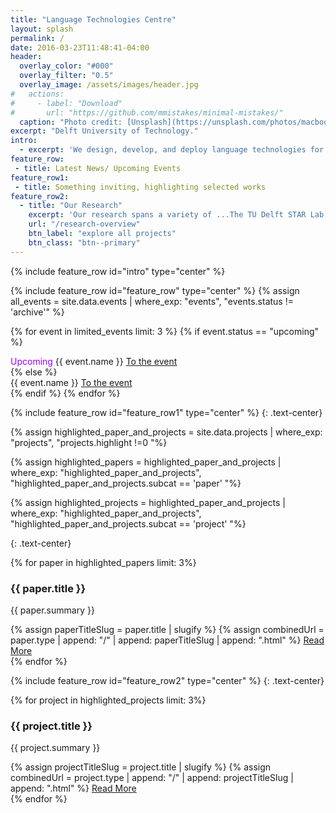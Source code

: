 ```yaml
---
title: "Language Technologies Centre"
layout: splash
permalink: /
date: 2016-03-23T11:48:41-04:00
header:
  overlay_color: "#000"
  overlay_filter: "0.5"
  overlay_image: /assets/images/header.jpg
#   actions:
#     - label: "Download"
#       url: "https://github.com/mmistakes/minimal-mistakes/"
  caption: "Photo credit: [Unsplash](https://unsplash.com/photos/macbook-pro-showing-programming-language-xrVDYZRGdw4)"
excerpt: "Delft University of Technology."
intro: 
  - excerpt: 'We design, develop, and deploy language technologies for safe use in societal and industrial organizations.'
feature_row:
 - title: Latest News/ Upcoming Events
feature_row1:
 - title: Something inviting, highlighting selected works
feature_row2:
  - title: "Our Research"
    excerpt: 'Our research spans a variety of ...The TU Delft STAR Lab focuses on individuals and groups who face many options or complicated implications. We research how bringing together data and models, peoples preferences, and AI reasoning can facilitate outcomes better for society. We make impact through partnering with companies, universities, municipalities, and government departments.'
    url: "/research-overview"
    btn_label: "explore all projects"
    btn_class: "btn--primary"
---
```

<!-- <h3>{{ page.excerpt }}</h3> -->
{% include feature_row id="intro" type="center" %}

{% include feature_row id="feature_row" type="center" %}
{% assign all_events = site.data.events | where_exp: "events", "events.status != 'archive'" %}
<!-- {% assign limited_events = all_events | limit: 2 %} -->

{% for event in limited_events limit: 3 %}
  {% if event.status == "upcoming" %}
  <div class='notice--primary'>
<font color="#9900FF"> Upcoming </font>{{ event.name }} <a href="#" class="btn btn--success align-left ">To the event</a>
  </div>
{% else %}
  <div class='notice--primary'>
{{ event.name }} <a href="#" class="btn btn--success align-left ">To the event</a>

  </div>
  {% endif %}
{% endfor %}

{% include feature_row id="feature_row1" type="center" %}
{: .text-center}


{% assign highlighted_paper_and_projects = site.data.projects | where_exp: "projects", "projects.highlight !=0 "%}

{% assign highlighted_papers = highlighted_paper_and_projects | where_exp: "highlighted_paper_and_projects", "highlighted_paper_and_projects.subcat == 'paper' "%}

{% assign highlighted_projects = highlighted_paper_and_projects | where_exp: "highlighted_paper_and_projects", "highlighted_paper_and_projects.subcat == 'project' "%}

{: .text-center}
<div class="text-cards">
{% for paper in highlighted_papers limit: 3%}
   <div class="text-card">
      <h3>{{ paper.title }}</h3>
      <p>{{ paper.summary }}</p>
      {% assign paperTitleSlug = paper.title | slugify %}
      {% assign combinedUrl = paper.type | append: "/" | append: paperTitleSlug | append: ".html" %}
      <a href="{{ combinedUrl | relative_url }}" class="read-more">Read More</a>
    </div>
{% endfor %}
</div>
<!-- {% include feature_row %} -->

{% include feature_row id="feature_row2" type="center" %}
{: .text-center}
<div class="text-cards">
{% for project in highlighted_projects limit: 3%}
   <div class="text-card">
      <h3>{{ project.title }}</h3>
      <p>{{ project.summary }}</p>
      {% assign projectTitleSlug = project.title | slugify %}
      {% assign combinedUrl = project.type | append: "/" | append: projectTitleSlug | append: ".html" %}
      <a href="{{ combinedUrl | relative_url }}" class="read-more">Read More</a>
    </div>
{% endfor %}
</div>
